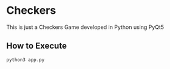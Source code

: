 # Checkers
This is just a Checkers Game developed in Python using PyQt5

<h2> How to Execute </h2>

```bash How to execute
python3 app.py
```
